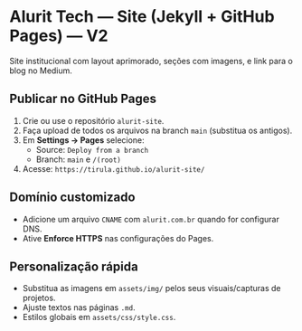 
# Alurit Tech — Site (Jekyll + GitHub Pages) — V2

Site institucional com layout aprimorado, seções com imagens, e link para o blog no Medium.

## Publicar no GitHub Pages
1. Crie ou use o repositório `alurit-site`.
2. Faça upload de todos os arquivos na branch `main` (substitua os antigos).
3. Em **Settings → Pages** selecione:
   - Source: `Deploy from a branch`
   - Branch: `main` e `/(root)`
4. Acesse: `https://tirula.github.io/alurit-site/`

## Domínio customizado
- Adicione um arquivo `CNAME` com `alurit.com.br` quando for configurar DNS.
- Ative **Enforce HTTPS** nas configurações do Pages.

## Personalização rápida
- Substitua as imagens em `assets/img/` pelos seus visuais/capturas de projetos.
- Ajuste textos nas páginas `.md`.
- Estilos globais em `assets/css/style.css`.
